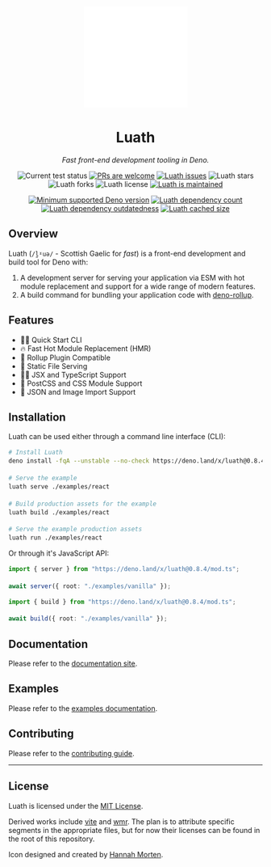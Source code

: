 <p align="center">
  <a href="https://www.linkedin.com/in/hannah-morten-b1218017a/"><img height="200" style="height:200px;" src="https://github.com/cmorten/luath/raw/main/.github/icon.svg" alt="Deno zooming through the lighting storm that is front-end development"></a>
  <h1 align="center">Luath</h1>
</p>
<p align="center">
  <i>Fast front-end development tooling in Deno.</i>
</p>
<p align="center">
   <img src="https://github.com/cmorten/luath/workflows/Test/badge.svg" alt="Current test status" />
   <a href="http://makeapullrequest.com"><img src="https://img.shields.io/badge/PRs-welcome-brightgreen.svg" alt="PRs are welcome" /></a>
   <a href="https://github.com/cmorten/luath/issues/"><img src="https://img.shields.io/github/issues/cmorten/luath" alt="Luath issues" /></a>
   <img src="https://img.shields.io/github/stars/cmorten/luath" alt="Luath stars" />
   <img src="https://img.shields.io/github/forks/cmorten/luath" alt="Luath forks" />
   <img src="https://img.shields.io/github/license/cmorten/luath" alt="Luath license" />
   <a href="https://github.com/cmorten/luath/graphs/commit-activity"><img src="https://img.shields.io/badge/Maintained%3F-yes-green.svg" alt="Luath is maintained" /></a>
</p>
<p align="center">
   <a href="https://github.com/denoland/deno/blob/main/Releases.md"><img src="https://img.shields.io/badge/deno-^1.10.2-brightgreen?logo=deno" alt="Minimum supported Deno version" /></a>
   <a href="https://deno-visualizer.danopia.net/dependencies-of/https/raw.githubusercontent.com/cmorten/luath/main/mod.ts"><img src="https://img.shields.io/endpoint?url=https%3A%2F%2Fdeno-visualizer.danopia.net%2Fshields%2Fdep-count%2Fhttps%2Fraw.githubusercontent.com%2Fcmorten%2Fluath%2Fmain%2Fmod.ts" alt="Luath dependency count" /></a>
   <a href="https://deno-visualizer.danopia.net/dependencies-of/https/raw.githubusercontent.com/cmorten/luath/main/mod.ts"><img src="https://img.shields.io/endpoint?url=https%3A%2F%2Fdeno-visualizer.danopia.net%2Fshields%2Fupdates%2Fhttps%2Fraw.githubusercontent.com%2Fcmorten%2Fluath%2Fmain%2Fmod.ts" alt="Luath dependency outdatedness" /></a>
   <a href="https://deno-visualizer.danopia.net/dependencies-of/https/raw.githubusercontent.com/cmorten/luath/main/mod.ts"><img src="https://img.shields.io/endpoint?url=https%3A%2F%2Fdeno-visualizer.danopia.net%2Fshields%2Fcache-size%2Fhttps%2Fraw.githubusercontent.com%2Fcmorten%2Fluath%2Fmain%2Fmod.ts" alt="Luath cached size" /></a>
</p>

## Overview

Luath (`/l̪ˠuə/` - Scottish Gaelic for _fast_) is a front-end development and build tool for Deno with:

1. A development server for serving your application via ESM with hot module replacement and support for a wide range of modern features.
2. A build command for bundling your application code with [deno-rollup](https://github.com/cmorten/deno-rollup/).

## Features

- 👩‍💻 Quick Start CLI
- 🔥 Fast Hot Module Replacement (HMR)
- 🍣 Rollup Plugin Compatible
- 🗿 Static File Serving
- 👨‍🎤 JSX and TypeScript Support
- 🎨 PostCSS and CSS Module Support
- 📒 JSON and Image Import Support

## Installation

Luath can be used either through a command line interface (CLI):

```bash
# Install Luath
deno install -fqA --unstable --no-check https://deno.land/x/luath@0.8.4/luath.ts

# Serve the example
luath serve ./examples/react

# Build production assets for the example
luath build ./examples/react

# Serve the example production assets
luath run ./examples/react
```

Or through it's JavaScript API:

```ts
import { server } from "https://deno.land/x/luath@0.8.4/mod.ts";

await server({ root: "./examples/vanilla" });
```

```ts
import { build } from "https://deno.land/x/luath@0.8.4/mod.ts";

await build({ root: "./examples/vanilla" });
```

## Documentation

Please refer to the [documentation site](https://cmorten.github.io/luath/).

## Examples

Please refer to the [examples documentation](./examples).

## Contributing

Please refer to the [contributing guide](./.github/CONTRIBUTING.md).

---

## License

Luath is licensed under the [MIT License](./LICENSE.md).

Derived works include [vite](https://github.com/vitejs/vite) and [wmr](https://github.com/preactjs/wmr). The plan is to attribute specific segments in the appropriate files, but for now their licenses can be found in the root of this repository.

Icon designed and created by [Hannah Morten](https://www.linkedin.com/in/hannah-morten-b1218017a/).
